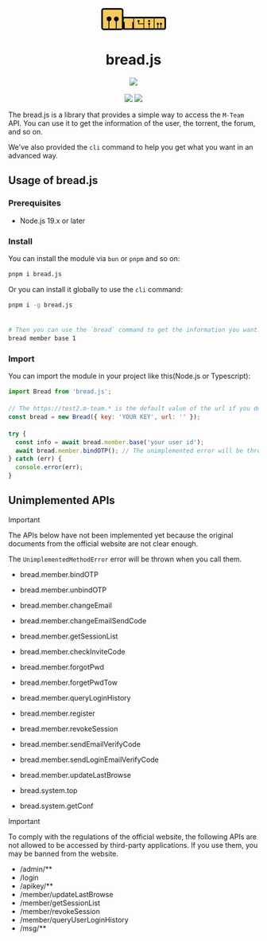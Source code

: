 <p align="center">
  <img src="https://github.com/danielsss/bread/blob/main/docs/images/logo.png">
</p>
<h1 align="center">bread.js</h1>

<p align="center">
  <a href="https://www.typescriptlang.org/" target="_blank"><img src="https://forthebadge.com/images/badges/made-with-typescript.svg"></a>
</p>

<p align="center">
  <a href="https://www.npmjs.com/package/bread.js" target="_blank"><img src="https://img.shields.io/npm/v/bread.js?style=for-the-badge"></a>
  <a href="https://www.npmjs.com/package/bread.js" target="_blank"><img src="https://img.shields.io/npm/dt/bread.js?style=for-the-badge"></a>
</p>


The bread.js is a library that provides a simple way to access the `M-Team` API.
You can use it to get the information of the user, the torrent, the forum, and so on.


We've also provided the `cli` command to help you get what you want in an advanced way.


## Usage of bread.js



### Prerequisites

- Node.js 19.x or later

### Install

You can install the module via `bun` or `pnpm` and so on:

```bash
pnpm i bread.js
```

Or you can install it globally to use the `cli` command:

```bash
pnpm i -g bread.js


# Then you can use the `bread` command to get the information you want.
bread member base 1
```

### Import

You can import the module in your project like this(Node.js or Typescript):

```javascript
import Bread from 'bread.js';

// The https://test2.m-team.* is the default value of the url if you don't provide it.
const bread = new Bread({ key: 'YOUR KEY', url: '' });

try {
  const info = await bread.member.base('your user id');
  await bread.member.bindOTP(); // The unimplemented error will be thrown
} catch (err) {
  console.error(err);
}
```

## Unimplemented APIs

> [!IMPORTANT]
> 
> The APIs below have not been implemented yet because the original documents from the official website are not clear enough.
> 
> The `UnimplementedMethodError` error will be thrown when you call them.

 
* bread.member.bindOTP
* bread.member.unbindOTP
* bread.member.changeEmail
* bread.member.changeEmailSendCode
* bread.member.getSessionList
* bread.member.checkInviteCode
* bread.member.forgotPwd
* bread.member.forgetPwdTow
* bread.member.queryLoginHistory
* bread.member.register
* bread.member.revokeSession
* bread.member.sendEmailVerifyCode
* bread.member.sendLoginEmailVerifyCode
* bread.member.updateLastBrowse


* bread.system.top
* bread.system.getConf



> [!IMPORTANT]
> To comply with the regulations of the official website, 
> the following APIs are not allowed to be accessed by third-party applications. 
> If you use them, you may be banned from the website.

* /admin/**
* /login
* /apikey/**
* /member/updateLastBrowse
* /member/getSessionList
* /member/revokeSession
* /member/queryUserLoginHistory
* /msg/**
